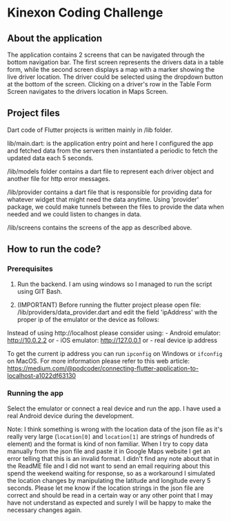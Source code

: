 # Kinexon Coding Challenge

## About the application

The application contains 2 screens that can be navigated through the bottom navigation bar.
The first screen represents the drivers data in a table form, while the second screen displays
a map with a marker showing the live driver location. The driver could be selected using the
dropdown button at the bottom of the screen. Clicking on a driver's row in the Table Form 
Screen navigates to the drivers location in Maps Screen.

## Project files

Dart code of Flutter projects is written mainly in /lib folder.

lib/main.dart: is the application entry point and here I configured the app and fetched data
from the servers then instantiated a periodic to fetch the updated data each 5 seconds.

/lib/models folder contains a dart file to represent each driver object and another file for
http error messages.

/lib/provider contains a dart file that is responsible for providing data for whatever widget
that might need the data anytime. Using 'provider' package, we could make tunnels between the
files to provide the data when needed and we could listen to changes in data.

/lib/screens contains the screens of the app as described above.

## How to run the code?

### Prerequisites

1. Run the backend. I am using windows so I managed to run the script using GIT Bash.

2. (IMPORTANT) Before running the flutter project please open file:
/lib/providers/data_provider.dart
and edit the field 'ipAddress' with the proper ip of the emulator or the device as follows:

Instead of using http://localhost please consider using:
    - Android emulator: http://10.0.2.2 or
    - iOS emulator: http://127.0.0.1 or
    - real device ip address

To get the current ip address you can run `ipconfig` on Windows or `ifconfig` on MacOS.
For more information please refer to this web article:
https://medium.com/@podcoder/connecting-flutter-application-to-localhost-a1022df63130

### Running the app

Select the emulator or connect a real device and run the app.
I have used a real Android device during the development.

Note: I think something is wrong with the location data of the json file as it's really very
large (`location[0]` and `location[1]` are strings of hundreds of element) and the format is kind
of non familiar. When I try to copy data manually from the json file and paste it in Google
Maps website I get an error telling that this is an invalid format. I didn't find any note
about that in the ReadME file and I did not want to send an email requiring about this spend
the weekend  waiting for response, so as a workaround I simulated the location changes by
manipulating the latitude and longitude every 5 seconds. Please let me know if the location
strings in the json file are correct and should be read in a certain way or any other point
that  I may have not understand as expected and surely I will be happy to make the necessary
changes again.
